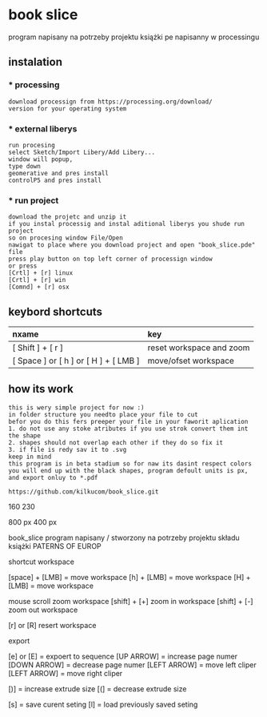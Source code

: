 # book slice

program napisany na potrzeby projektu książki pe
napisanny w processingu

## instalation
### * processing
	download processign from https://processing.org/download/
	version for your operating system
### * external liberys
	run procesing
	select Sketch/Import Libery/Add Libery...
	window will popup,
	type down
	geomerative and pres install
	controlP5 and pres install

### * run project
	download the projetc and unzip it
	if you instal processig and instal aditional liberys you shude run project 
	so on procesing window File/Open
	nawigat to place where you download project and open "book_slice.pde" file
	press play button on top left corner of processign window
	or press 
	[Crtl] + [r] linux
	[Crtl] + [r] win 
	[Comnd] + [r] osx


## keybord shortcuts

| nxame | key |
| :--- | :-- |
| [ Shift ] + [ r ] | reset workspace and zoom |
| [ Space ] or [ h ] or [ H ] + [ LMB ] | move/ofset workspace |

## how its work
	this is wery simple project for now :)
	in folder structure you needto place your file to cut
	befor you do this fers preeper your file in your faworit aplication 
	1. do not use any stoke atributes if you use strok convert them int the shape
	2. shapes should not overlap each other if they do so fix it
	3. if file is redy sav it to .svg
	keep in mind
	this program is in beta stadium so for naw its dasint respect colors you will end up with the black shapes, program defoult units is px, and export onluy to *.pdf  

` https://github.com/kilkucom/book_slice.git `


160
230

800 px
400 px

book_slice program napisany / stworzony na potrzeby projektu składu książki PATERNS OF EUROP

shortcut 
workspace 

[space] + [LMB] = move workspace
[h] + [LMB]	= move workspace
[H] + [LMB]	= move workspace

mouse scroll zoom workspace
[shift] + [+] zoom in workspace
[shift] + [-] zoom out workspace

[r] or [R] resert workspace

export

[e] or [E] = expoert to sequence
[UP ARROW]  = increase page numer
[DOWN ARROW] =  decrease page numer
[LEFT ARROW] = move left cliper 
[LEFT ARROW] = move right cliper 

[)] = increase extrude size
[(] = decrease extrude size

[s] = save curent seting
[l] = load previously saved seting